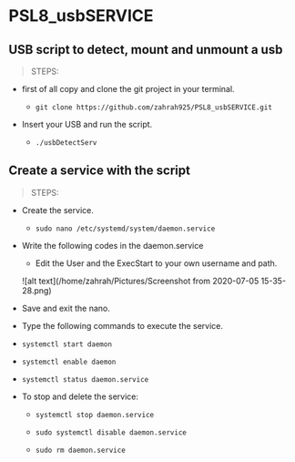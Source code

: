 # PSL8_usbSERVICE
## USB script to detect, mount and unmount a usb

> STEPS:

- first of all copy and clone the git project in your terminal.

  - `git clone https://github.com/zahrah925/PSL8_usbSERVICE.git`
  
- Insert your USB and run the script.

  - `./usbDetectServ`


## Create a service with the script

> STEPS:

- Create the service.

  - `sudo nano /etc/systemd/system/daemon.service`

- Write the following codes in the daemon.service
  - Edit the User and the ExecStart to your own username and path.
  
  ![alt text](/home/zahrah/Pictures/Screenshot from 2020-07-05 15-35-28.png)

- Save and exit the nano.


-  Type the following commands to execute the service.

  - `systemctl start daemon`
  
  - `systemctl enable daemon`
  
  - `systemctl status daemon.service`

- To stop and delete the service:

  - `systemctl stop daemon.service`
  
  - `sudo systemctl disable daemon.service`
  
  - `sudo rm daemon.service`
  
  

